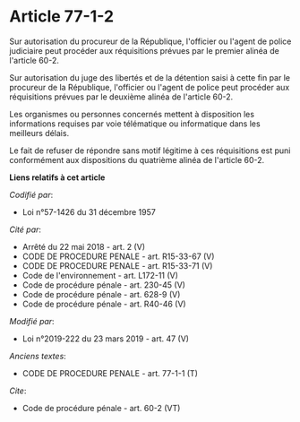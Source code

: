 # Article 77-1-2

Sur autorisation du procureur de la République, l'officier ou l'agent de police judiciaire peut procéder aux réquisitions
prévues par le premier alinéa de l'article 60-2.

Sur autorisation du juge des libertés et de la détention saisi à cette fin par le procureur de la République, l'officier ou
l'agent de police peut procéder aux réquisitions prévues par le deuxième alinéa de l'article 60-2.

Les organismes ou personnes concernés mettent à disposition les informations requises par voie télématique ou informatique
dans les meilleurs délais.

Le fait de refuser de répondre sans motif légitime à ces réquisitions est puni conformément aux dispositions du quatrième
alinéa de l'article 60-2.

**Liens relatifs à cet article**

_Codifié par_:

  - Loi n°57-1426 du 31 décembre 1957

_Cité par_:

  - Arrêté du 22 mai 2018 - art. 2 (V)
  - CODE DE PROCEDURE PENALE - art. R15-33-67 (V)
  - CODE DE PROCEDURE PENALE - art. R15-33-71 (V)
  - Code de l'environnement - art. L172-11 (V)
  - Code de procédure pénale - art. 230-45 (V)
  - Code de procédure pénale - art. 628-9 (V)
  - Code de procédure pénale - art. R40-46 (V)

_Modifié par_:

  - Loi n°2019-222 du 23 mars 2019 - art. 47 (V)

_Anciens textes_:

  - CODE DE PROCEDURE PENALE - art. 77-1-1 (T)

_Cite_:

  - Code de procédure pénale - art. 60-2 (VT)
